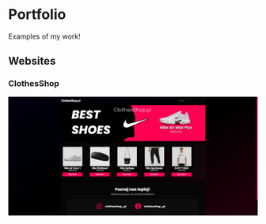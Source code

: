 # Portfolio

Examples of my work!

## Websites

 ### ClothesShop
   <img src="assets/clothesshop-comp.png">
